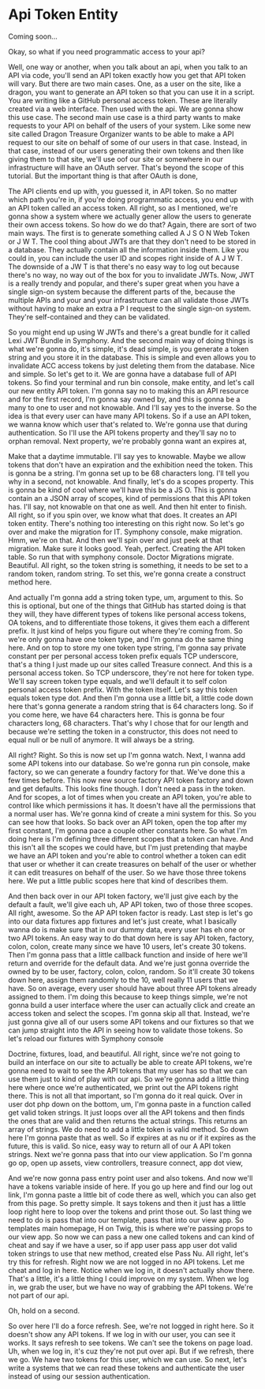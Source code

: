 # Api Token Entity

Coming soon...

Okay, so what if you need programmatic access to your api?

Well, one way or another, when you talk about an api, when you talk to an API via code, you'll send an API token exactly how you get that API token will vary. But there are two main cases. One, as a user on the site, like a dragon, you want to generate an API token so that you can use it in a script. You are writing like a GitHub personal access token. These are literally created via a web interface. Then used with the api. We are gonna show this use case. The second main use case is a third party wants to make requests to your API on behalf of the users of your system. Like some new site called Dragon Treasure Organizer wants to be able to make a API request to our site on behalf of some of our users in that case. Instead, in that case, instead of our users generating their own tokens and then like giving them to that site, we'll use oof our site or somewhere in our infrastructure will have an OAuth server. That's beyond the scope of this tutorial. But the important thing is that after OAuth is done,

The API clients end up with, you guessed it, in API token. So no matter which path you're in, if you're doing programmatic access, you end up with an API token called an access token. All right, so as I mentioned, we're gonna show a system where we actually gener allow the users to generate their own access tokens. So how do we do that? Again, there are sort of two main ways. The first is to generate something called A J S O N Web Token or J W T. The cool thing about JWTs are that they don't need to be stored in a database. They actually contain all the information inside them. Like you could in, you can include the user ID and scopes right inside of A J W T. The downside of a JW T is that there's no easy way to log out because there's no way, no way out of the box for you to invalidate JWTs. Now, JWT is a really trendy and popular, and there's super great when you have a single sign-on system because the different parts of the, because the multiple APIs and your and your infrastructure can all validate those JWTs without having to make an extra a P I request to the single sign-on system. They're self-contained and they can be validated.

So you might end up using W JWTs and there's a great bundle for it called Lexi JWT Bundle in Symphony. And the second main way of doing things is what we're gonna do, it's simple, it's dead simple, is you generate a token string and you store it in the database. This is simple and even allows you to invalidate ACC access tokens by just deleting them from the database. Nice and simple. So let's get to it. We are gonna have a database full of API tokens. So find your terminal and run bin console, make entity, and let's call our new entity API token. I'm gonna say no to making this an API resource and for the first record, I'm gonna say owned by, and this is gonna be a many to one to user and not knowable. And I'll say yes to the inverse. So the idea is that every user can have many API tokens. So if a use an API token, we wanna know which user that's related to. We're gonna use that during authentication. So I'll use the API tokens property and they'll say no to orphan removal. Next property, we're probably gonna want an expires at,

Make that a daytime immutable. I'll say yes to knowable. Maybe we allow tokens that don't have an expiration and the exhibition need the token. This is gonna be a string. I'm gonna set up to be 68 characters long. I'll tell you why in a second, not knowable. And finally, let's do a scopes property. This is gonna be kind of cool where we'll have this be a JS O. This is gonna contain an a JSON array of scopes, kind of permissions that this API token has. I'll say, not knowable on that one as well. And then hit enter to finish. All right, so if you spin over, we know what that does. It creates an API token entity. There's nothing too interesting on this right now. So let's go over and make the migration for IT. Symphony console, make migration. Hmm, we're on that. And then we'll spin over and just peek at that migration. Make sure it looks good. Yeah, perfect. Creating the API token table. So run that with symphony console. Doctor Migrations migrate. Beautiful. All right, so the token string is something, it needs to be set to a random token, random string. To set this, we're gonna create a construct method here.

And actually I'm gonna add a string token type, um, argument to this. So this is optional, but one of the things that GitHub has started doing is that they will, they have different types of tokens like personal access tokens, OA tokens, and to differentiate those tokens, it gives them each a different prefix. It just kind of helps you figure out where they're coming from. So we're only gonna have one token type, and I'm gonna do the same thing here. And on top to store my one token type string, I'm gonna say private constant per per personal access token prefix equals TCP underscore, that's a thing I just made up our sites called Treasure connect. And this is a personal access token. So TCP underscore, they're not here for token type. We'll say screen token type equals, and we'll default it to self colon personal access token prefix. With the token itself. Let's say this token equals token type dot. And then I'm gonna use a little bit, a little code down here that's gonna generate a random string that is 64 characters long. So if you come here, we have 64 characters here. This is gonna be four characters long, 68 characters. That's why I chose that for our length and because we're setting the token in a constructor, this does not need to equal null or be null of anymore. It will always be a string.

All right? Right. So this is now set up I'm gonna watch. Next, I wanna add some API tokens into our database. So we're gonna run pin console, make factory, so we can generate a foundry factory for that. We've done this a few times before. This now new source factory API token factory and down and get defaults. This looks fine though. I don't need a pass in the token. And for scopes, a lot of times when you create an API token, you're able to control like which permissions it has. It doesn't have all the permissions that a normal user has. We're gonna kind of create a mini system for this. So you can see how that looks. So back over an API token, open the top after my first constant, I'm gonna pace a couple other constants here. So what I'm doing here is I'm defining three different scopes that a token can have. And this isn't all the scopes we could have, but I'm just pretending that maybe we have an API token and you're able to control whether a token can edit that user or whether it can create treasures on behalf of the user or whether it can edit treasures on behalf of the user. So we have those three tokens here. We put a little public scopes here that kind of describes them.

And then back over in our API token factory, we'll just give each by the default a fault, we'll give each uh, AP API token, two of those three scopes. All right, awesome. So the AP API token factor is ready. Last step is let's go into our data fixtures app fixtures and let's just create, what I basically wanna do is make sure that in our dummy data, every user has eh one or two API tokens. An easy way to do that down here is say API token, factory, colon, colon, create many since we have 10 users, let's create 30 tokens. Then I'm gonna pass that a little callback function and inside of here we'll return and override for the default data. And we're just gonna override the owned by to be user, factory, colon, colon, random. So it'll create 30 tokens down here, assign them randomly to the 10, well really 11 users that we have. So on average, every user should have about three API tokens already assigned to them. I'm doing this because to keep things simple, we're not gonna build a user interface where the user can actually click and create an access token and select the scopes. I'm gonna skip all that. Instead, we're just gonna give all of our users some API tokens and our fixtures so that we can jump straight into the API in seeing how to validate those tokens. So let's reload our fixtures with Symphony console

Doctrine, fixtures, load, and beautiful. All right, since we're not going to build an interface on our site to actually be able to create API tokens, we're gonna need to wait to see the API tokens that my user has so that we can use them just to kind of play with our api. So we're gonna add a little thing here where once we're authenticated, we print out the API tokens right there. This is not all that important, so I'm gonna do it real quick. Over in user dot php down on the bottom, um, I'm gonna paste in a function called get valid token strings. It just loops over all the API tokens and then finds the ones that are valid and then returns the actual strings. This returns an array of strings. We do need to add a little token is valid method. So down here I'm gonna paste that as well. So if expires at as nu or if it expires as the future, this is valid. So nice, easy way to return all of our A API token strings. Next we're gonna pass that into our view application. So I'm gonna go op, open up assets, view controllers, treasure connect, app dot view,

And we're now gonna pass entry point user and also tokens. And now we'll have a tokens variable inside of here. If you go up here and find our log out link, I'm gonna paste a little bit of code there as well, which you can also get from this page. So pretty simple. It says tokens and then it just has a little loop right here to loop over the tokens and print those out. So last thing we need to do is pass that into our template, pass that into our view app. So templates main homepage, H on Twig, this is where we're passing props to our view app. So now we can pass a new one called tokens and can kind of cheat and say if we have a user, so if app user pass app user dot valid token strings to use that new method, created else Pass Nu. All right, let's try this for refresh. Right now we are not logged in no API tokens. Let me cheat and log in here. Notice when we log in, it doesn't actually show there. That's a little, it's a little thing I could improve on my system. When we log in, we grab the user, but we have no way of grabbing the API tokens. We're not part of our api.

Oh, hold on a second.

So over here I'll do a force refresh. See, we're not logged in right here. So it doesn't show any API tokens. If we log in with our user, you can see it works. It says refresh to see tokens. We can't see the tokens on page load. Uh, when we log in, it's cuz they're not put over api. But if we refresh, there we go. We have two tokens for this user, which we can use. So next, let's write a systems that we can read these tokens and authenticate the user instead of using our session authentication.

